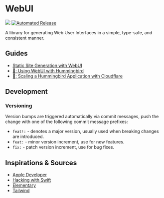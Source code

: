 # WebUI

[![](https://img.shields.io/endpoint?url=https%3A%2F%2Fswiftpackageindex.com%2Fapi%2Fpackages%2Fmaclong9%2Fweb-ui%2Fbadge%3Ftype%3Dswift-versions)](https://swiftpackageindex.com/maclong9/web-ui)
[![Automated Release](https://github.com/maclong9/web-ui/actions/workflows/release.yml/badge.svg)](https://github.com/maclong9/web-ui/actions/workflows/release.yml)

A library for generating Web User Interfaces in a simple, type-safe, and consistent manner.

## Guides

- [Static Site Generation with WebUI](https://maclong.netlify.app/articles/introduction-to-webui)
- [🚧: Using WebUI with Hummingbird](./)
- [🚧: Scaling a Hummingbird Application with Cloudflare](./)

## Development

### Versioning

Version bumps are triggered automatically via commit messages, push the change with one of the following commit message prefixes:

- `feat!:` - denotes a major version, usually used when breaking changes are introduced. 
- `feat:` - minor version increment, use for new features.
- `fix:` - patch version increment, use for bug fixes.


## Inspirations & Sources

- [Apple Developer](https://developer.apple.com/videos/play/wwdc2021/10253/)
- [Hacking with Swift](https://www.hackingwithswift.com/articles/266/build-your-next-website-in-swift)
- [Elementary](https://github.com/sliemeobn/elementary/tree/main)
- [Tailwind](http://tailwindcss.com)
